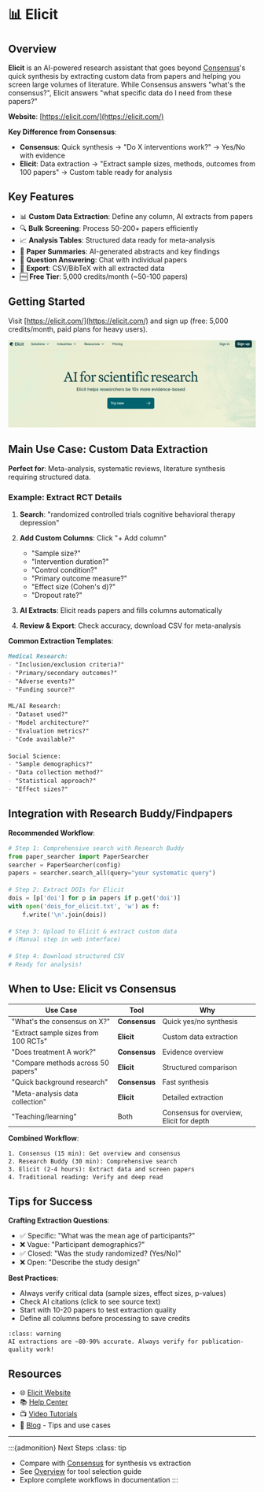 # 📊 Elicit

## Overview

**Elicit** is an AI-powered research assistant that goes beyond [Consensus](3_Consensus)'s quick synthesis by extracting custom data from papers and helping you screen large volumes of literature. While Consensus answers "what's the consensus?", Elicit answers "what specific data do I need from these papers?"

**Website**: [https://elicit.com/](https://elicit.com/)

**Key Difference from Consensus**:
- **Consensus**: Quick synthesis → "Do X interventions work?" → Yes/No with evidence
- **Elicit**: Data extraction → "Extract sample sizes, methods, outcomes from 100 papers" → Custom table ready for analysis

## Key Features

- 📊 **Custom Data Extraction**: Define any column, AI extracts from papers
- 🔍 **Bulk Screening**: Process 50-200+ papers efficiently  
- 📈 **Analysis Tables**: Structured data ready for meta-analysis
- 📝 **Paper Summaries**: AI-generated abstracts and key findings
- 🎯 **Question Answering**: Chat with individual papers
- 💾 **Export**: CSV/BibTeX with all extracted data
- 🆓 **Free Tier**: 5,000 credits/month (~50-100 papers)

## Getting Started

Visit [https://elicit.com/](https://elicit.com/) and sign up (free: 5,000 credits/month, paid plans for heavy users).

![Elicit Homepage](figures/placeholder_elicit_homepage.png)

## Main Use Case: Custom Data Extraction

**Perfect for**: Meta-analysis, systematic reviews, literature synthesis requiring structured data.

### Example: Extract RCT Details

1. **Search**: "randomized controlled trials cognitive behavioral therapy depression"

2. **Add Custom Columns**: Click "+ Add column"
   - "Sample size?"
   - "Intervention duration?"
   - "Control condition?"
   - "Primary outcome measure?"
   - "Effect size (Cohen's d)?"
   - "Dropout rate?"

3. **AI Extracts**: Elicit reads papers and fills columns automatically

4. **Review & Export**: Check accuracy, download CSV for meta-analysis

**Common Extraction Templates**:

```markdown
Medical Research:
- "Inclusion/exclusion criteria?"
- "Primary/secondary outcomes?"
- "Adverse events?"
- "Funding source?"

ML/AI Research:
- "Dataset used?"
- "Model architecture?"
- "Evaluation metrics?"
- "Code available?"

Social Science:
- "Sample demographics?"
- "Data collection method?"
- "Statistical approach?"
- "Effect sizes?"
```

## Integration with Research Buddy/Findpapers

**Recommended Workflow**:

```python
# Step 1: Comprehensive search with Research Buddy
from paper_searcher import PaperSearcher
searcher = PaperSearcher(config)
papers = searcher.search_all(query="your systematic query")

# Step 2: Extract DOIs for Elicit
dois = [p['doi'] for p in papers if p.get('doi')]
with open('dois_for_elicit.txt', 'w') as f:
    f.write('\n'.join(dois))

# Step 3: Upload to Elicit & extract custom data
# (Manual step in web interface)

# Step 4: Download structured CSV
# Ready for analysis!
```

## When to Use: Elicit vs Consensus

| Use Case | Tool | Why |
|----------|------|-----|
| "What's the consensus on X?" | **Consensus** | Quick yes/no synthesis |
| "Extract sample sizes from 100 RCTs" | **Elicit** | Custom data extraction |
| "Does treatment A work?" | **Consensus** | Evidence overview |
| "Compare methods across 50 papers" | **Elicit** | Structured comparison |
| "Quick background research" | **Consensus** | Fast synthesis |
| "Meta-analysis data collection" | **Elicit** | Detailed extraction |
| "Teaching/learning" | Both | Consensus for overview, Elicit for depth |

**Combined Workflow**:
```
1. Consensus (15 min): Get overview and consensus
2. Research Buddy (30 min): Comprehensive search
3. Elicit (2-4 hours): Extract data and screen papers
4. Traditional reading: Verify and deep read
```

## Tips for Success

**Crafting Extraction Questions**:
- ✅ Specific: "What was the mean age of participants?"
- ❌ Vague: "Participant demographics?"
- ✅ Closed: "Was the study randomized? (Yes/No)"  
- ❌ Open: "Describe the study design"

**Best Practices**:
- Always verify critical data (sample sizes, effect sizes, p-values)
- Check AI citations (click to see source text)
- Start with 10-20 papers to test extraction quality
- Define all columns before processing to save credits

```{admonition} Warning
:class: warning
AI extractions are ~80-90% accurate. Always verify for publication-quality work!
```

## Resources

- 🌐 [Elicit Website](https://elicit.com/)
- 📚 [Help Center](https://elicit.com/help)
- 📺 [Video Tutorials](https://www.youtube.com/c/elicit)
- 📖 [Blog](https://elicit.com/blog) - Tips and use cases

---

:::{admonition} Next Steps
:class: tip
- Compare with [Consensus](3_Consensus) for synthesis vs extraction
- See [Overview](0_Overview) for tool selection guide
- Explore complete workflows in documentation
:::

